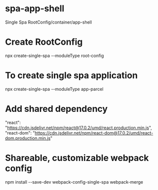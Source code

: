 # spa-app-shell

Single Spa RootConfig/container/app-shell

# Create RootConfig

npx create-single-spa --moduleType root-config

# To create single spa application

npx create-single-spa --moduleType app-parcel

# Add shared dependency

"react": "https://cdn.jsdelivr.net/npm/react@17.0.2/umd/react.production.min.js",
"react-dom": "https://cdn.jsdelivr.net/npm/react-dom@17.0.2/umd/react-dom.production.min.js"

# Shareable, customizable webpack config

npm install --save-dev webpack-config-single-spa webpack-merge
